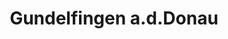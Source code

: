 ---
title: Gundelfingen a.d.Donau
url: /gundelfingen-a-d-donau/
latitude: 48.539
longitude: 10.367
---